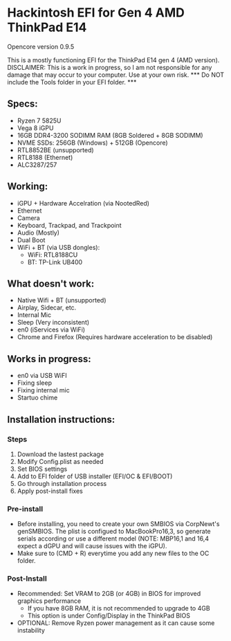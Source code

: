 # Hackintosh EFI for Gen 4 AMD ThinkPad E14

Opencore version 0.9.5

This is a mostly functioning EFI for the ThinkPad E14 gen 4 (AMD version).
DISCLAIMER: This is a work in progress, so I am not responsible for any damage that may occur to your computer. Use at your own risk.
*** Do NOT include the Tools folder in your EFI folder. ***

## Specs:

- Ryzen 7 5825U 
- Vega 8 iGPU
- 16GB DDR4-3200 SODIMM RAM (8GB Soldered + 8GB SODIMM)
- NVME SSDs: 
    256GB (Windows) + 512GB (Opencore)
- RTL8852BE (unsupported)
- RTL8188 (Ethernet)
- ALC3287/257


## Working:

- iGPU + Hardware Accelration (via NootedRed)
- Ethernet
- Camera
- Keyboard, Trackpad, and Trackpoint
- Audio (Mostly)
- Dual Boot
- WiFi + BT (via USB dongles):
    - WiFi: RTL8188CU
    - BT: TP-Link UB400
    
## What doesn't work:

- Native Wifi + BT (unsupported)
- Airplay, Sidecar, etc.
- Internal Mic
- Sleep (Very inconsistent)
- en0 (iServices via WiFi)
- Chrome and Firefox (Requires hardware acceleration to be disabled)

## Works in progress:

- en0 via USB WiFI
- Fixing sleep
- Fixing internal mic
- Startuo chime

## Installation instructions:

### Steps
1. Download the lastest package
2. Modify Config.plist as needed
3. Set BIOS settings
4. Add to EFI folder of USB installer (EFI/OC & EFI/BOOT)
5. Go through installation process
6. Apply post-install fixes

### Pre-install

- Before installing, you need to create your own SMBIOS via CorpNewt's genSMBIOS. The plist is configued to MacBookPro16,3, so generate serials according or use a different model (NOTE: MBP16,1 and 16,4 expect a dGPU and will cause issues with the iGPU).
- Make sure to (CMD + R) everytime you add any new files to the OC folder.
  

### Post-Install

- Recommended: Set VRAM to 2GB (or 4GB) in BIOS for improved graphics performance
    - If you have 8GB RAM, it is not recommended to upgrade to 4GB
    - This option is under Config/Display in the ThinkPad BIOS
- OPTIONAL: Remove Ryzen power management as it can cause some instability




